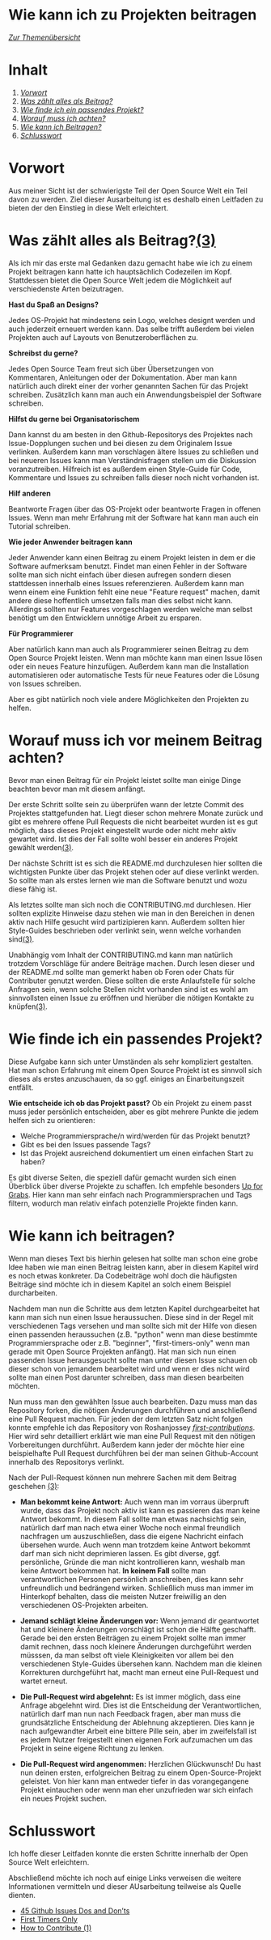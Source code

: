 Wie kann ich zu Projekten beitragen
===================================

*[Zur Themenübersicht](../themen.md)*

Inhalt
=
1. *[Vorwort](#Vorwort)*
2. *[Was zählt alles als Beitrag?](#Beitrag)*
3. *[Wie finde ich ein passendes Projekt?](#Projekt)*
4. *[Worauf muss ich achten?](#Worauf)*
5. *[Wie kann ich Beitragen?](#Wie?)*
6. *[Schlusswort](#Schluss)*


Vorwort
=
Aus meiner Sicht ist der schwierigste Teil der Open Source Welt ein Teil davon zu werden. Ziel dieser Ausarbeitung ist es deshalb einen Leitfaden zu bieten der den Einstieg in diese Welt erleichtert. 

Was zählt alles als Beitrag?[(3)](https://opensource.guide/how-to-contribute/)
=
Als ich mir das erste mal Gedanken dazu gemacht habe wie ich zu einem Projekt beitragen kann hatte ich hauptsächlich Codezeilen im Kopf. Stattdessen bietet die Open Source Welt jedem die Möglichkeit auf verschiedenste Arten beizutragen.

**Hast du Spaß an Designs?**

Jedes OS-Projekt hat mindestens sein Logo, welches designt werden und auch jederzeit erneuert werden kann. Das selbe trifft außerdem bei vielen Projekten auch auf Layouts von Benutzeroberflächen zu.

**Schreibst du gerne?**

Jedes Open Source Team freut sich über Übersetzungen von Kommentaren, Anleitungen oder der Dokumentation. Aber man kann natürlich auch direkt einer der vorher genannten Sachen für das Projekt schreiben. Zusätzlich kann man auch ein Anwendungsbeispiel der Software schreiben.

**Hilfst du gerne bei Organisatorischem**

Dann kannst du am besten in den Github-Repositorys des Projektes nach Issue-Dopplungen suchen und bei diesen zu dem Originalem Issue verlinken. Außerdem kann man vorschlagen ältere Issues zu schließen und bei neueren Issues kann man Verständnisfragen stellen um die Diskussion voranzutreiben. Hilfreich ist es außerdem einen Style-Guide für Code, Kommentare und Issues zu schreiben falls dieser noch nicht vorhanden ist.

**Hilf anderen**

Beantworte Fragen über das OS-Projekt oder beantworte Fragen in offenen Issues. Wenn man mehr Erfahrung mit der Software hat kann man auch ein Tutorial schreiben.

**Wie jeder Anwender beitragen kann**

Jeder Anwender kann einen Beitrag zu einem Projekt leisten in dem er die Software aufmerksam benutzt. Findet man einen Fehler in der Software sollte man sich nicht einfach über diesen aufregen sondern diesen stattdessen innerhalb eines Issues referenzieren. Außerdem kann man wenn einem eine Funktion fehlt eine neue "Feature request" machen, damit andere diese hoffentlich umsetzen falls man dies selbst nicht kann. Allerdings sollten nur Features vorgeschlagen werden welche man selbst benötigt um den Entwicklern unnötige Arbeit zu ersparen. 

**Für Programmierer**

Aber natürlich kann man auch als Programmierer seinen Beitrag zu dem Open Source Projekt leisten. Wenn man möchte kann man einen Issue lösen oder ein neues Feature hinzufügen. Außerdem kann man die Installation automatisieren oder automatische Tests für neue Features oder die Lösung von Issues schreiben.

Aber es gibt natürlich noch viele andere Möglichkeiten den Projekten zu helfen.


Worauf muss ich vor meinem Beitrag achten?
=
Bevor man einen Beitrag für ein Projekt leistet sollte man einige Dinge beachten bevor man mit diesem anfängt.

Der erste Schritt sollte sein zu überprüfen wann der letzte Commit des Projektes stattgefunden hat. Liegt dieser schon mehrere Monate zurück und gibt es mehrere offene Pull Requests die nicht bearbeitet wurden ist es gut möglich, dass dieses Projekt eingestellt wurde oder nicht mehr aktiv gewartet wird. Ist dies der Fall sollte wohl besser ein anderes Projekt gewählt werden[(3)](https://opensource.guide/how-to-contribute/).

Der nächste Schritt ist es sich die README.md durchzulesen hier sollten die wichtigsten Punkte über das Projekt stehen oder auf diese verlinkt werden. So sollte man als erstes lernen wie man die Software benutzt und wozu diese fähig ist.

Als letztes sollte man sich noch die CONTRIBUTING.md durchlesen. Hier sollten explizite Hinweise dazu stehen wie man in den Bereichen in denen aktiv nach Hilfe gesucht wird partizipieren kann. Außerdem sollten hier Style-Guides beschrieben oder verlinkt sein, wenn welche vorhanden sind[(3)](https://opensource.guide/how-to-contribute/).

Unabhängig vom Inhalt der CONTRIBUTING.md kann man natürlich trotzdem Vorschläge für andere Beiträge machen. Durch lesen dieser und der README.md sollte man gemerkt haben ob Foren oder Chats für Contributer genutzt werden. Diese sollten die erste Anlaufstelle für solche Anfragen sein, wenn solche Stellen nicht vorhanden sind ist es wohl am sinnvollsten einen Issue zu eröffnen und hierüber die nötigen Kontakte zu knüpfen[(3)](https://opensource.guide/how-to-contribute/). 


Wie finde ich ein passendes Projekt?
=
Diese Aufgabe kann sich unter Umständen als sehr kompliziert gestalten. Hat man schon Erfahrung mit einem Open Source Projekt ist es sinnvoll sich dieses als erstes anzuschauen, da so ggf. einiges an Einarbeitungszeit entfällt. 

**Wie entscheide ich ob das Projekt passt?**
Ob ein Projekt zu einem passt muss jeder persönlich entscheiden, aber es gibt mehrere Punkte die jedem helfen sich zu orientieren:

- Welche Programmiersprache/n wird/werden für das Projekt benutzt?
- Gibt es bei den Issues passende Tags?
- Ist das Projekt ausreichend dokumentiert um einen einfachen Start zu haben?

Es gibt diverse Seiten, die speziell dafür gemacht wurden sich einen Überblick über diverse Projekte zu schaffen. Ich empfehle besonders [Up for Grabs](https://up-for-grabs.net/#/). Hier kann man sehr einfach nach Programmiersprachen und Tags filtern, wodurch man relativ einfach potenzielle Projekte finden kann.

Wie kann ich beitragen?
=
Wenn man dieses Text bis hierhin gelesen hat sollte man schon eine grobe Idee haben wie man einen Beitrag leisten kann, aber in diesem Kapitel wird es noch etwas konkreter. Da Codebeiträge wohl doch die häufigsten Beiträge sind möchte ich in diesem Kapitel an solch einem Beispiel durcharbeiten. 

Nachdem man nun die Schritte aus dem letzten Kapitel durchgearbeitet hat kann man sich nun einen Issue heraussuchen. Diese sind in der Regel mit verschiedenen Tags versehen und man sollte sich mit der Hilfe von diesen einen passenden heraussuchen (z.B. "python" wenn man diese bestimmte Programmiersprache oder z.B. "beginner", "first-timers-only" wenn man gerade mit Open Source Projekten anfängt). Hat man sich nun einen passenden Issue herausgesucht sollte man unter diesen Issue schauen ob dieser schon von jemandem bearbeitet wird und wenn er dies nicht wird sollte man einen Post darunter schreiben, dass man diesen bearbeiten möchten.

Nun muss man den gewählten Issue auch bearbeiten. Dazu muss man das Repository forken, die nötigen Änderungen durchführen und anschließend eine Pull Request machen. Für jeden der dem letzten Satz nicht folgen konnte empfehle ich das Repository von Roshanjossey *[first-contributions](https://github.com/Roshanjossey/first-contributions)*. Hier wird sehr detailliert erklärt wie man eine Pull Request mit den nötigen Vorbereitungen durchführt. Außerdem kann jeder der möchte hier eine beispielhafte Pull Request durchführen bei der man seinen Github-Account innerhalb des Repositorys verlinkt. 

Nach der Pull-Request können nun mehrere Sachen mit dem Beitrag geschehen [(3)](https://opensource.guide/how-to-contribute/):

- **Man bekommt keine Antwort:** 
Auch wenn man im vorraus überpruft wurde, dass das Projekt noch aktiv ist kann es passieren das man keine Antwort bekommt. In diesem Fall sollte man etwas nachsichtig sein, natürlich darf man nach etwa einer Woche noch einmal freundlich nachfragen um auszuschließen, dass die eigene Nachricht einfach übersehen wurde. Auch wenn man trotzdem keine Antwort bekommt darf man sich nicht deprimieren lassen. Es gibt diverse, ggf. persönliche, Gründe die man nicht kontrollieren kann, weshalb man keine Antwort bekommen hat. **In keinem Fall** sollte man verantwortlichen Personen persönlich anschreiben, dies kann sehr unfreundlich und bedrängend wirken. Schließlich muss man immer im Hinterkopf behalten, dass die meisten Nutzer freiwillig an den verschiedenen OS-Projekten arbeiten.

- **Jemand schlägt kleine Änderungen vor:**
Wenn jemand dir geantwortet hat und kleinere Änderungen vorschlägt ist schon die Hälfte geschafft. Gerade bei den ersten Beiträgen zu einem Projekt sollte man immer damit rechnen, dass noch kleinere Änderungen durchgeführt werden müsssen, da man selbst oft viele Kleinigkeiten vor allem bei den verschiedenen Style-Guides übersehen kann. Nachdem man die kleinen Korrekturen durchgeführt hat, macht man erneut eine Pull-Request und wartet erneut.

- **Die Pull-Request wird abgelehnt:**
Es ist immer möglich, dass eine Anfrage abgelehnt wird. Dies ist die Entscheidung der Verantwortlichen, natürlich darf man nun nach Feedback fragen, aber man muss die grundsätzliche Entscheidung der Ablehnung akzeptieren. Dies kann je nach aufgewandter Arbeit eine bittere Pille sein, aber im zweifelsfall ist es jedem Nutzer freigestellt einen eigenen Fork aufzumachen um das Projekt in seine eigene Richtung zu lenken.

- **Die Pull-Request wird angenommen:**
Herzlichen Glückwunsch! Du hast nun deinen ersten, erfolgreichen Beitrag zu einem Open-Source-Projekt geleistet. Von hier kann man entweder tiefer in das vorangegangene Projekt eintauchen oder wenn man eher unzufrieden war sich einfach ein neues Projekt suchen.


Schlusswort
=
Ich hoffe dieser Leitfaden konnte die ersten Schritte innerhalb der Open Source Welt erleichtern.

Abschließend möchte ich noch auf einige Links verweisen die weitere Informationen vermitteln und dieser AUsarbeitung teilweise als Quelle dienten.


- [45 Github Issues Dos and Don’ts](https://hackernoon.com/45-github-issues-dos-and-donts-dfec9ab4b612)
- [First Timers Only](https://github.com/search?q=label:first-timers-only&state=open&type=Issues)
- [How to Contribute (1)](https://opensource.guide/how-to-contribute/)
